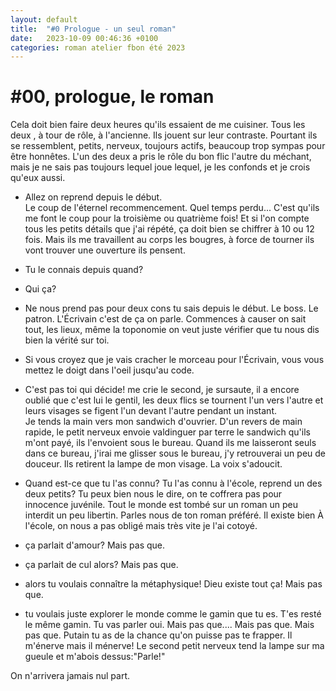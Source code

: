 ```yaml
---
layout: default
title:  "#0 Prologue - un seul roman"
date:   2023-10-09 00:46:36 +0100
categories: roman atelier fbon été 2023
---
```


# #00, prologue, le roman
Cela doit bien faire deux heures qu'ils essaient de me cuisiner. Tous les deux , à tour de rôle, à l'ancienne. Ils jouent sur leur contraste. Pourtant ils se ressemblent, petits, nerveux, toujours actifs,  beaucoup trop sympas pour être honnêtes. L'un des deux a pris le rôle du bon flic l'autre du méchant, mais je ne sais pas toujours lequel joue lequel, je les confonds et je crois qu'eux aussi.  
- Allez on reprend depuis le début.  
Le coup de l'éternel recommencement. Quel temps perdu... C'est qu'ils me font le coup pour la troisième ou quatrième fois! Et si l'on compte tous les petits détails que j'ai répété, ça doit bien se chiffrer à 10 ou 12 fois. Mais ils me travaillent au corps les bougres, à force de tourner ils vont trouver une ouverture ils pensent.  
- Tu le connais depuis quand?
- Qui ça?  
- Ne nous prend pas pour deux cons tu sais depuis le début. Le boss. Le patron. L'Écrivain c'est de ça on parle. Commences à causer on sait tout, les lieux, même la toponomie on veut juste vérifier que tu nous dis bien la vérité sur toi.
- Si vous croyez que je vais cracher le morceau pour l'Écrivain, vous vous mettez le doigt dans l'oeil jusqu'au code.
  
- C'est pas toi qui décide! me crie le second, je sursaute, il a encore oublié que c'est lui le gentil, les deux flics se tournent l'un vers l'autre et leurs visages se figent l'un devant l'autre pendant un instant.  
Je tends la main vers mon sandwich d'ouvrier. D'un revers de main rapide, le petit nerveux envoie valdinguer par terre le sandwich qu'ils m'ont payé, ils l'envoient sous le bureau. Quand ils me laisseront seuls dans ce bureau, j'irai me glisser sous le bureau, j'y retrouverai un peu de douceur. 
Ils retirent la lampe de mon visage. La voix s'adoucit.
- Quand est-ce que tu l'as connu? 
Tu l'as connu à l'école, reprend un des deux petits? Tu peux bien nous le dire, on te coffrera pas pour innocence juvénile. Tout le monde est tombé sur un roman un peu interdit un peu libertin.
Parles nous de ton roman préféré. Il existe bien
À l'école, on nous a pas obligé mais très vite je l'ai cotoyé.
- ça parlait d'amour?
Mais pas que.
- ça parlait de cul alors?
Mais pas que.
- alors tu voulais connaître la métaphysique! Dieu existe tout ça!
Mais pas que.
- tu voulais juste explorer le monde comme le gamin que tu es. T'es resté le même gamin. Tu vas parler oui.
Mais pas que.... Mais pas que. Mais pas que. 
Putain tu as de la chance qu'on puisse pas te frapper. Il m'énerve mais il ménerve!
Le second petit nerveux tend la lampe sur ma gueule et m'abois dessus:"Parle!"

On n'arrivera jamais nul part. 
